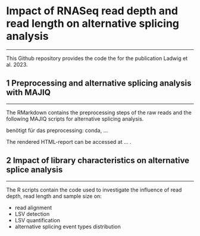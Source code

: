 # Impact of RNASeq read depth and read length on alternative splicing analysis
****
This Github repository provides the code the for the publication Ladwig et al. 2023.

## 1 Preprocessing and alternative splicing analysis with MAJIQ
****
The RMarkdown contains the preprocessing steps of the raw reads and the following MAJIQ scripts for alternative splicing analysis. 

benötigt für das preprocessing: conda, ...

The rendered HTML-report can be accessed at ... .



## 2 Impact of library characteristics on alternative splice analysis
****
The R scripts contain the code used to investigate the influence of read depth, read length and sample size on: 
- read alignment
- LSV detection
- LSV quantification
- alternative splicing event types distribution



